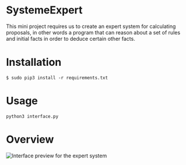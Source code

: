 # SystemeExpert
This mini project requires us to create an expert system for calculating proposals, in other words a program that can reason about a set of rules and initial facts in order to deduce certain other facts.
# Installation 
    $ sudo pip3 install -r requirements.txt
# Usage 
    python3 interface.py 
# Overview 
![Interface preview for the expert system](file:///home/vvead/Images/systemEXpert.png)
